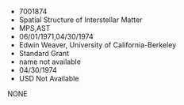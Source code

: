 * 7001874
* Spatial Structure of Interstellar Matter
* MPS,AST
* 06/01/1971,04/30/1974
* Edwin Weaver, University of California-Berkeley
* Standard Grant
*   name not available
* 04/30/1974
* USD Not Available

NONE
